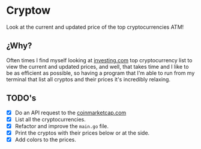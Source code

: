 # Cryptow

Look at the current and updated price of the top cryptocurrencies ATM!

## ¿Why?

Often times I find myself looking at [investing.com](https://investing.com/crypto) top cryptocurrency list to view
the current and updated prices, and well, that takes time and I like to be as efficient as possible, so having a program that
I'm able to run from my terminal that list all cryptos and their prices it's incredibly relaxing.

## TODO's

- [x] Do an API request to the [coinmarketcap.com](https://coinmarketcap.com)
- [x] List all the cryptocurrencies.
- [x] Refactor and improve the `main.go` file.
- [x] Print the cryptos with their prices below or at the side.
- [x] Add colors to the prices.